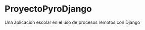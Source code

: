ProyectoPyroDjango
==================

Una aplicacion escolar en el uso de procesos remotos con Django
